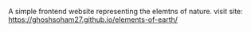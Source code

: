 A simple frontend website representing the elemtns of nature.
visit site: https://ghoshsoham27.github.io/elements-of-earth/
